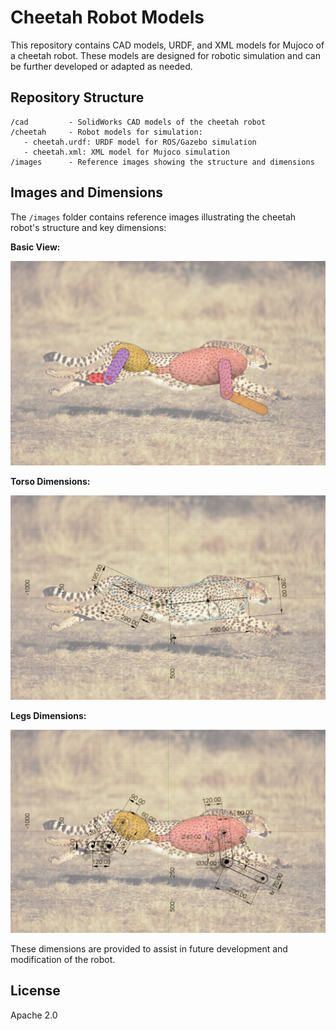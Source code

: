 # Cheetah Robot Models

This repository contains CAD models, URDF, and XML models for Mujoco of a cheetah robot. These models are designed for robotic simulation and can be further developed or adapted as needed.

## Repository Structure

```
/cad         - SolidWorks CAD models of the cheetah robot  
/cheetah     - Robot models for simulation:
   - cheetah.urdf: URDF model for ROS/Gazebo simulation
   - cheetah.xml: XML model for Mujoco simulation
/images      - Reference images showing the structure and dimensions
```

## Images and Dimensions

The `/images` folder contains reference images illustrating the cheetah robot's structure and key dimensions:

**Basic View:** 

![Basic View](images/basic_view.png)  

**Torso Dimensions:** 

![Torso Dimensions](images/torso_dimensions.png) 

**Legs Dimensions:** 

![Legs Dimensions](images/legs_dimensions.png)   

These dimensions are provided to assist in future development and modification of the robot.

## License

Apache 2.0